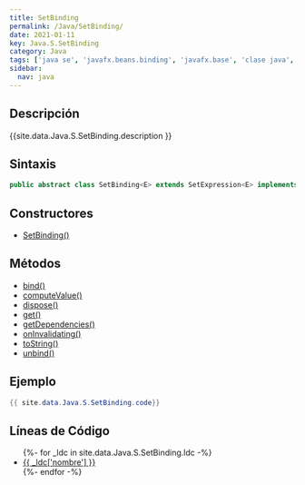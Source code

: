 ```yaml
---
title: SetBinding
permalink: /Java/SetBinding/
date: 2021-01-11
key: Java.S.SetBinding
category: Java
tags: ['java se', 'javafx.beans.binding', 'javafx.base', 'clase java', 'JavaFX 2.1']
sidebar: 
  nav: java
---
```


## Descripción
{{site.data.Java.S.SetBinding.description }}

## Sintaxis
~~~java
public abstract class SetBinding<E> extends SetExpression<E> implements Binding<ObservableSet<E>>
~~~

## Constructores
* [SetBinding()](/Java/SetBinding/SetBinding/)

## Métodos
* [bind()](/Java/SetBinding/bind)
* [computeValue()](/Java/SetBinding/computeValue)
* [dispose()](/Java/SetBinding/dispose)
* [get()](/Java/SetBinding/get)
* [getDependencies()](/Java/SetBinding/getDependencies)
* [onInvalidating()](/Java/SetBinding/onInvalidating)
* [toString()](/Java/SetBinding/toString)
* [unbind()](/Java/SetBinding/unbind)

## Ejemplo
~~~java
{{ site.data.Java.S.SetBinding.code}}
~~~

## Líneas de Código
<ul>
{%- for _ldc in site.data.Java.S.SetBinding.ldc -%}
   <li>
       <a href="{{_ldc['url'] }}">{{ _ldc['nombre'] }}</a>
   </li>
{%- endfor -%}
</ul>
